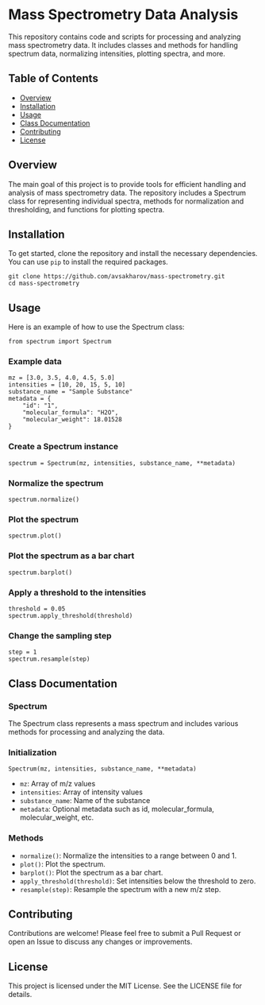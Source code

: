 # Mass Spectrometry Data Analysis

This repository contains code and scripts for processing and analyzing mass spectrometry data. It includes classes and methods for handling spectrum data, normalizing intensities, plotting spectra, and more.

## Table of Contents
+ [Overview](##Overview)
+ [Installation](##Installation)
+ [Usage](##Usage)
+ [Class Documentation](##Class-Documentation)
+ [Contributing](##Contributing)
+ [License](##License)

## Overview
The main goal of this project is to provide tools for efficient handling and analysis of mass spectrometry data. The repository includes a Spectrum class for representing individual spectra, methods for normalization and thresholding, and functions for plotting spectra.

## Installation
To get started, clone the repository and install the necessary dependencies. You can use `pip` to install the required packages.
```
git clone https://github.com/avsakharov/mass-spectrometry.git
cd mass-spectrometry
```

## Usage
Here is an example of how to use the Spectrum class:
```
from spectrum import Spectrum
```

### Example data
```
mz = [3.0, 3.5, 4.0, 4.5, 5.0]
intensities = [10, 20, 15, 5, 10]
substance_name = "Sample Substance"
metadata = {
    "id": "1",
    "molecular_formula": "H2O",
    "molecular_weight": 18.01528
}
```

### Create a Spectrum instance
```
spectrum = Spectrum(mz, intensities, substance_name, **metadata)
```

### Normalize the spectrum
```
spectrum.normalize()
```

### Plot the spectrum
```
spectrum.plot()
```

### Plot the spectrum as a bar chart
```
spectrum.barplot()
```

### Apply a threshold to the intensities
```
threshold = 0.05
spectrum.apply_threshold(threshold)
```

### Change the sampling step
```
step = 1
spectrum.resample(step)
```

## Class Documentation

### Spectrum
The Spectrum class represents a mass spectrum and includes various methods for processing and analyzing the data.

### Initialization
```
Spectrum(mz, intensities, substance_name, **metadata)
```
+ `mz`: Array of m/z values
+ `intensities`: Array of intensity values
+ `substance_name`: Name of the substance
+ `metadata`: Optional metadata such as id, molecular_formula, molecular_weight, etc.

### Methods
+ `normalize()`: Normalize the intensities to a range between 0 and 1.
+ `plot()`: Plot the spectrum.
+ `barplot()`: Plot the spectrum as a bar chart.
+ `apply_threshold(threshold)`: Set intensities below the threshold to zero.
+ `resample(step)`: Resample the spectrum with a new m/z step.

## Contributing
Contributions are welcome! Please feel free to submit a Pull Request or open an Issue to discuss any changes or improvements.

## License
This project is licensed under the MIT License. See the LICENSE file for details.
